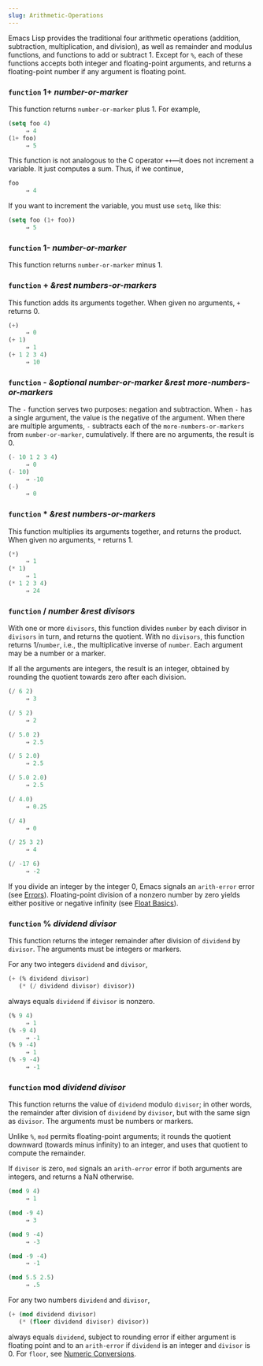 ```yaml
---
slug: Arithmetic-Operations
---
```


Emacs Lisp provides the traditional four arithmetic operations (addition, subtraction, multiplication, and division), as well as remainder and modulus functions, and functions to add or subtract 1. Except for `%`, each of these functions accepts both integer and floating-point arguments, and returns a floating-point number if any argument is floating point.

### <span className="tag function">`function`</span> **1+** *number-or-marker*

This function returns `number-or-marker` plus 1. For example,

```lisp
(setq foo 4)
     ⇒ 4
(1+ foo)
     ⇒ 5
```

This function is not analogous to the C operator `++`—it does not increment a variable. It just computes a sum. Thus, if we continue,

```lisp
foo
     ⇒ 4
```

If you want to increment the variable, you must use `setq`, like this:

```lisp
(setq foo (1+ foo))
     ⇒ 5
```

### <span className="tag function">`function`</span> **1-** *number-or-marker*

This function returns `number-or-marker` minus 1.

### <span className="tag function">`function`</span> **+** *\&rest numbers-or-markers*

This function adds its arguments together. When given no arguments, `+` returns 0.

```lisp
(+)
     ⇒ 0
(+ 1)
     ⇒ 1
(+ 1 2 3 4)
     ⇒ 10
```

### <span className="tag function">`function`</span> **-** *\&optional number-or-marker \&rest more-numbers-or-markers*

The `-` function serves two purposes: negation and subtraction. When `-` has a single argument, the value is the negative of the argument. When there are multiple arguments, `-` subtracts each of the `more-numbers-or-markers` from `number-or-marker`, cumulatively. If there are no arguments, the result is 0.

```lisp
(- 10 1 2 3 4)
     ⇒ 0
(- 10)
     ⇒ -10
(-)
     ⇒ 0
```

### <span className="tag function">`function`</span> **\*** *\&rest numbers-or-markers*

This function multiplies its arguments together, and returns the product. When given no arguments, `*` returns 1.

```lisp
(*)
     ⇒ 1
(* 1)
     ⇒ 1
(* 1 2 3 4)
     ⇒ 24
```

### <span className="tag function">`function`</span> **/** *number \&rest divisors*

With one or more `divisors`, this function divides `number` by each divisor in `divisors` in turn, and returns the quotient. With no `divisors`, this function returns 1/`number`, i.e., the multiplicative inverse of `number`. Each argument may be a number or a marker.

If all the arguments are integers, the result is an integer, obtained by rounding the quotient towards zero after each division.

```lisp
(/ 6 2)
     ⇒ 3
```

```lisp
(/ 5 2)
     ⇒ 2
```

```lisp
(/ 5.0 2)
     ⇒ 2.5
```

```lisp
(/ 5 2.0)
     ⇒ 2.5
```

```lisp
(/ 5.0 2.0)
     ⇒ 2.5
```

```lisp
(/ 4.0)
     ⇒ 0.25
```

```lisp
(/ 4)
     ⇒ 0
```

```lisp
(/ 25 3 2)
     ⇒ 4
```

```lisp
(/ -17 6)
     ⇒ -2
```

If you divide an integer by the integer 0, Emacs signals an `arith-error` error (see [Errors](/docs/elisp/Errors)). Floating-point division of a nonzero number by zero yields either positive or negative infinity (see [Float Basics](/docs/elisp/Float-Basics)).

### <span className="tag function">`function`</span> **%** *dividend divisor*

This function returns the integer remainder after division of `dividend` by `divisor`. The arguments must be integers or markers.

For any two integers `dividend` and `divisor`,

```lisp
(+ (% dividend divisor)
   (* (/ dividend divisor) divisor))
```

always equals `dividend` if `divisor` is nonzero.

```lisp
(% 9 4)
     ⇒ 1
(% -9 4)
     ⇒ -1
(% 9 -4)
     ⇒ 1
(% -9 -4)
     ⇒ -1
```

### <span className="tag function">`function`</span> **mod** *dividend divisor*

This function returns the value of `dividend` modulo `divisor`; in other words, the remainder after division of `dividend` by `divisor`, but with the same sign as `divisor`. The arguments must be numbers or markers.

Unlike `%`, `mod` permits floating-point arguments; it rounds the quotient downward (towards minus infinity) to an integer, and uses that quotient to compute the remainder.

If `divisor` is zero, `mod` signals an `arith-error` error if both arguments are integers, and returns a NaN otherwise.

```lisp
(mod 9 4)
     ⇒ 1
```

```lisp
(mod -9 4)
     ⇒ 3
```

```lisp
(mod 9 -4)
     ⇒ -3
```

```lisp
(mod -9 -4)
     ⇒ -1
```

```lisp
(mod 5.5 2.5)
     ⇒ .5
```

For any two numbers `dividend` and `divisor`,

```lisp
(+ (mod dividend divisor)
   (* (floor dividend divisor) divisor))
```

always equals `dividend`, subject to rounding error if either argument is floating point and to an `arith-error` if `dividend` is an integer and `divisor` is 0. For `floor`, see [Numeric Conversions](/docs/elisp/Numeric-Conversions).
